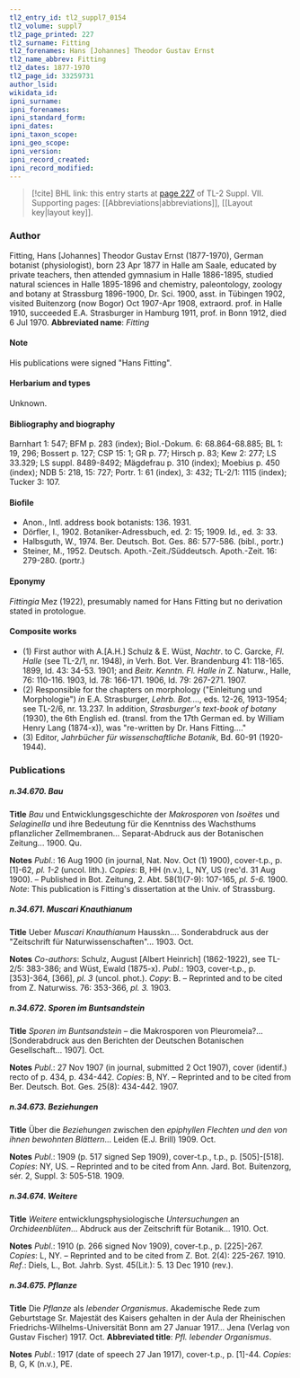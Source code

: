 ```yaml
---
tl2_entry_id: tl2_suppl7_0154
tl2_volume: suppl7
tl2_page_printed: 227
tl2_surname: Fitting
tl2_forenames: Hans [Johannes] Theodor Gustav Ernst
tl2_name_abbrev: Fitting
tl2_dates: 1877-1970
tl2_page_id: 33259731
author_lsid: 
wikidata_id: 
ipni_surname: 
ipni_forenames: 
ipni_standard_form: 
ipni_dates: 
ipni_taxon_scope: 
ipni_geo_scope: 
ipni_version: 
ipni_record_created: 
ipni_record_modified:
---
```



> [!cite] BHL link: this entry starts at [page 227](https://www.biodiversitylibrary.org/page/33259731) of TL-2 Suppl. VII.
> Supporting pages: [[Abbreviations|abbreviations]], [[Layout key|layout key]].

### Author

Fitting, Hans \[Johannes\] Theodor Gustav Ernst (1877-1970), German botanist (physiologist), born 23 Apr 1877 in Halle am Saale, educated by private teachers, then attended gymnasium in Halle 1886-1895, studied natural sciences in Halle 1895-1896 and chemistry, paleontology, zoology and botany at Strassburg 1896-1900, Dr. Sci. 1900, asst. in Tübingen 1902, visited Buitenzorg (now Bogor) Oct 1907-Apr 1908, extraord. prof. in Halle 1910, succeeded E.A. Strasburger in Hamburg 1911, prof. in Bonn 1912, died 6 Jul 1970. 
**Abbreviated name**: *Fitting*

#### Note

His publications were signed "Hans Fitting".

#### Herbarium and types

Unknown.

#### Bibliography and biography

Barnhart 1: 547; BFM p. 283 (index); Biol.-Dokum. 6: 68.864-68.885; BL 1: 19, 296; Bossert p. 127; CSP 15: 1; GR p. 77; Hirsch p. 83; Kew 2: 277; LS 33.329; LS suppl. 8489-8492; Mägdefrau p. 310 (index); Moebius p. 450 (index); NDB 5: 218, 15: 727; Portr. 1: 61 (index), 3: 432; TL-2/1: 1115 (index); Tucker 3: 107.

#### Biofile

- Anon., Intl. address book botanists: 136. 1931.
- Dörfler, I., 1902. Botaniker-Adressbuch, ed. 2: 15; 1909. Id., ed. 3: 33.
- Halbsguth, W., 1974. Ber. Deutsch. Bot. Ges. 86: 577-586. (bibl., portr.)
- Steiner, M., 1952. Deutsch. Apoth.-Zeit./Süddeutsch. Apoth.-Zeit. 16: 279-280. (portr.)

#### Eponymy

*Fittingia* Mez (1922), presumably named for Hans Fitting but no derivation stated in protologue.

#### Composite works

- (1) First author with A.\[A.H.\] Schulz & E. Wüst, *Nachtr*. to C. Garcke, *Fl. Halle* (see TL-2/1, nr. 1948), *in* Verh. Bot. Ver. Brandenburg 41: 118-165. 1899, Id. 43: 34-53. 1901; and *Beitr. Kenntn. Fl. Halle in* Z. Naturw., Halle, 76: 110-116. 1903, Id. 78: 166-171. 1906, Id. 79: 267-271. 1907.
- (2) Responsible for the chapters on morphology ("Einleitung und Morphologie") *in* E.A. Strasburger, *Lehrb. Bot.*..., eds. 12-26, 1913-1954; see TL-2/6, nr. 13.237. In addition, *Strasburger's text-book of botany* (1930), the 6th English ed. (transl. from the 17th German ed. by William Henry Lang (1874-x)), was "re-written by Dr. Hans Fitting...."
- (3) Editor, *Jahrbücher für wissenschaftliche Botanik*, Bd. 60-91 (1920-1944).

### Publications

##### n.34.670. Bau

**Title**
*Bau* und Entwicklungsgeschichte der *Makrosporen* von *Isoëtes* und *Selaginella* und ihre Bedeutung für die Kenntniss des Wachsthums pflanzlicher Zellmembranen... Separat-Abdruck aus der Botanischen Zeitung... 1900. Qu.

**Notes**
*Publ*.: 16 Aug 1900 (in journal, Nat. Nov. Oct (1) 1900), cover-t.p., p. \[1\]-62, *pl. 1-2* (uncol. lith.). *Copies*: B, HH (n.v.), L, NY, US (rec'd. 31 Aug 1900). – Published in Bot. Zeitung, 2. Abt. 58(1)(7-9): 107-165, *pl. 5-6.* 1900.
*Note*: This publication is Fitting's dissertation at the Univ. of Strassburg.

##### n.34.671. Muscari Knauthianum

**Title**
Ueber *Muscari Knauthianum* Hausskn.... Sonderabdruck aus der "Zeitschrift für Naturwissenschaften"... 1903. Oct.

**Notes**
*Co-authors*: Schulz, August \[Albert Heinrich\] (1862-1922), see TL-2/5: 383-386; and Wüst, Ewald (1875-x).
*Publ*.: 1903, cover-t.p., p. \[353\]-364, \[366\], *pl. 3* (uncol. phot.). *Copy*: B. – Reprinted and to be cited from Z. Naturwiss. 76: 353-366, *pl. 3.* 1903.

##### n.34.672. Sporen im Buntsandstein

**Title**
*Sporen im Buntsandstein* – die Makrosporen von Pleuromeia?... \[Sonderabdruck aus den Berichten der Deutschen Botanischen Gesellschaft... 1907\]. Oct.

**Notes**
*Publ*.: 27 Nov 1907 (in journal, submitted 2 Oct 1907), cover (identif.) recto of p. 434, p. 434-442. *Copies*: B, NY. – Reprinted and to be cited from Ber. Deutsch. Bot. Ges. 25(8): 434-442. 1907.

##### n.34.673. Beziehungen

**Title**
Über die *Beziehungen* zwischen den *epiphyllen Flechten und den von ihnen bewohnten Blättern*... Leiden (E.J. Brill) 1909. Oct.

**Notes**
*Publ*.: 1909 (p. 517 signed Sep 1909), cover-t.p., t.p., p. \[505\]-\[518\]. *Copies*: NY, US. – Reprinted and to be cited from Ann. Jard. Bot. Buitenzorg, sér. 2, Suppl. 3: 505-518. 1909.

##### n.34.674. Weitere

**Title**
*Weitere* entwicklungsphysiologische *Untersuchungen* an *Orchideenblüten*... Abdruck aus der Zeitschrift für Botanik... 1910. Oct.

**Notes**
*Publ*.: 1910 (p. 266 signed Nov 1909), cover-t.p., p. \[225\]-267. *Copies*: L, NY. – Reprinted and to be cited from Z. Bot. 2(4): 225-267. 1910.
*Ref*.: Diels, L., Bot. Jahrb. Syst. 45(Lit.): 5. 13 Dec 1910 (rev.).

##### n.34.675. Pflanze

**Title**
Die *Pflanze* als *lebender Organismus*. Akademische Rede zum Geburtstage Sr. Majestät des Kaisers gehalten in der Aula der Rheinischen Friedrichs-Wilhelms-Universität Bonn am 27 Januar 1917... Jena (Verlag von Gustav Fischer) 1917. Oct.
**Abbreviated title**: *Pfl. lebender Organismus*.

**Notes**
*Publ*.: 1917 (date of speech 27 Jan 1917), cover-t.p., p. \[1\]-44. *Copies*: B, G, K (n.v.), PE.


